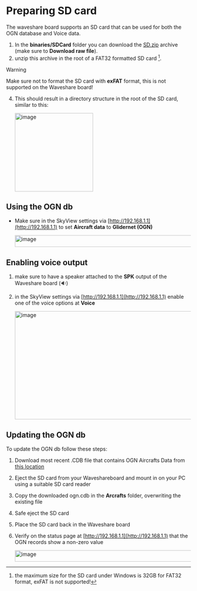# Preparing SD card

The waveshare board supports an SD card that can be used for both the OGN database and Voice data.

1. In the **binaries/SDCard** folder you can download the [SD.zip](../binaries/SDCard/SD.zip) archive (make sure to **Download raw file**).
2. unzip this archive in the root of a FAT32 formatted SD card [^1].

> [!WARNING]
> Make sure not to format the SD card with **exFAT** format, this is not supported on the Waveshare board!

4. This should result in a directory structure in the root of the SD card, similar to this:

   
   <img width="213" height="214" alt="image" src="https://github.com/user-attachments/assets/9e0fff79-8af3-44e0-83b2-1a5f9ed97965" />



## Using the OGN db
- Make sure in the SkyView settings via [http://192.168.1.1](http://192.168.1.1) to set **Aircraft data** to **Glidernet (OGN)**  

  
  <img width="571" height="32" alt="image" src="https://github.com/user-attachments/assets/02e131de-e4d7-4cbf-939c-7a04b35fcf0f" />



## Enabling voice output
1. make sure to have a speaker attached to the **SPK** output of the Waveshare board (🔉)
2. in the SkyView settings via [http://192.168.1.1](http://192.168.1.1) enable one of the voice options at **Voice**


   <img width="560" height="295" alt="image" src="https://github.com/user-attachments/assets/e9be2fd3-3ac3-462f-885d-660831178ff4" />




## Updating the OGN db
To update the OGN db follow these steps:
1. Download most recent .CDB file that contains OGN Aircrafts Data from [this location](http://soaringweather.no-ip.info/ADB/data/ogn.cdb)
2. Eject the SD card from your Waveshareboard and mount in on your PC using a suitable SD card reader
3. Copy the downloaded ogn.cdb in the **Arcrafts** folder, overwriting the existing file
4. Safe eject the SD card
5. Place the SD card back in the Waveshare board
6. Verify on the status page at [http://192.168.1.1](http://192.168.1.1) that the OGN records show a non-zero value

   
   <img width="566" height="31" alt="image" src="https://github.com/user-attachments/assets/ff697961-3754-48fb-a865-4109986f107b" />


   [^1]: the maximum size for the SD card under Windows is 32GB for FAT32 format, exFAT is not supported!
